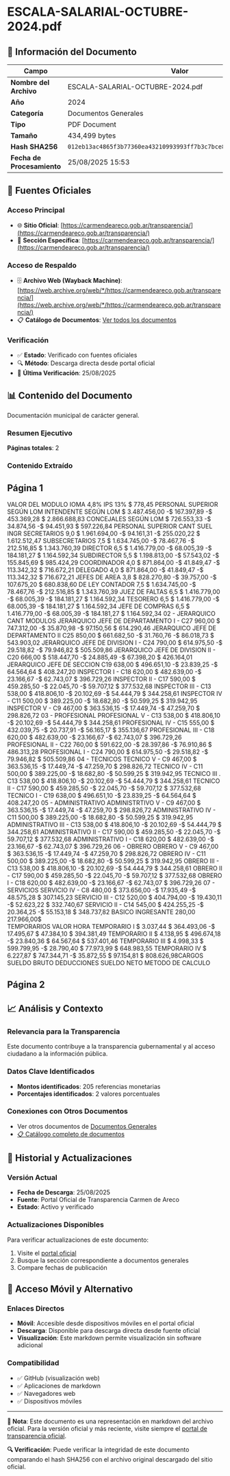 # ESCALA-SALARIAL-OCTUBRE-2024.pdf

## 📄 Información del Documento

| Campo | Valor |
|-------|--------|
| **Nombre del Archivo** | ESCALA-SALARIAL-OCTUBRE-2024.pdf |
| **Año** | 2024 |
| **Categoría** | Documentos Generales |
| **Tipo** | PDF Document |
| **Tamaño** | 434,499 bytes |
| **Hash SHA256** | `012eb13ac4865f3b77360ea43210993993ff7b3c7bce8afb3c9a3c4673656d55` |
| **Fecha de Procesamiento** | 25/08/2025 15:53 |

## 🔗 Fuentes Oficiales

### Acceso Principal
- 🌐 **Sitio Oficial**: [https://carmendeareco.gob.ar/transparencia/](https://carmendeareco.gob.ar/transparencia/)
- 📁 **Sección Específica**: [https://carmendeareco.gob.ar/transparencia/](https://carmendeareco.gob.ar/transparencia/)

### Acceso de Respaldo
- 🗄️ **Archivo Web (Wayback Machine)**: [https://web.archive.org/web/*/https://carmendeareco.gob.ar/transparencia/](https://web.archive.org/web/*/https://carmendeareco.gob.ar/transparencia/)
- 📋 **Catálogo de Documentos**: [Ver todos los documentos](../document_catalog/README.md)

### Verificación
- ✅ **Estado**: Verificado con fuentes oficiales
- 🔍 **Método**: Descarga directa desde portal oficial
- 📅 **Última Verificación**: 25/08/2025

## 📊 Contenido del Documento

Documentación municipal de carácter general.

### Resumen Ejecutivo

**Páginas totales**: 2

### Contenido Extraído

## Página 1

VALOR DEL MODULO
 IOMA 4,8%  IPS 13% $ 778,45
PERSONAL SUPERIOR SEGÚN LOM
INTENDENTE SEGÚN LOM $ 3.487.456,00 -$ 167.397,89 -$ 453.369,28 $ 2.866.688,83
CONCEJALES SEGÚN LOM $ 726.553,33 -$ 34.874,56 -$ 94.451,93 $ 597.226,84
PERSONAL SUPERIOR CANT SUEL INGR
SECRETARIOS 9,0 $ 1.961.694,00 -$ 94.161,31 -$ 255.020,22 $ 1.612.512,47
SUBSECRETARIOS 7,5 $ 1.634.745,00 -$ 78.467,76 -$ 212.516,85 $ 1.343.760,39
DIRECTOR 6,5 $ 1.416.779,00 -$ 68.005,39 -$ 184.181,27 $ 1.164.592,34
SUBDIRECTOR 5,5 $ 1.198.813,00 -$ 57.543,02 -$ 155.845,69 $ 985.424,29
COORDINADOR 4,0 $ 871.864,00 -$ 41.849,47 -$ 113.342,32 $ 716.672,21
DELEGADO 4,0 $ 871.864,00 -$ 41.849,47 -$ 113.342,32 $ 716.672,21
JEFES DE AREA 3,8 $ 828.270,80 -$ 39.757,00 -$ 107.675,20 $ 680.838,60
DE LEY
CONTADOR 7,5 $ 1.634.745,00 -$ 78.467,76 -$ 212.516,85 $ 1.343.760,39
JUEZ DE FALTAS 6,5 $ 1.416.779,00 -$ 68.005,39 -$ 184.181,27 $ 1.164.592,34
TESORERO 6,5 $ 1.416.779,00 -$ 68.005,39 -$ 184.181,27 $ 1.164.592,34
JEFE DE COMPRAS 6,5 $ 1.416.779,00 -$ 68.005,39 -$ 184.181,27 $ 1.164.592,34
02 - JERARQUICO CANT MODULOS
JERARQUICO JEFE DE DEPARTAMENTO I - C27 960,00 $ 747.312,00 -$ 35.870,98 -$ 97.150,56 $ 614.290,46
JERARQUICO JEFE DE DEPARTAMENTO II C25 850,00 $ 661.682,50 -$ 31.760,76 -$ 86.018,73 $ 543.903,02
JERARQUICO JEFE DE DIVISION I - C24 790,00 $ 614.975,50 -$ 29.518,82 -$ 79.946,82 $ 505.509,86
JERARQUICO  JEFE DE DIVISION II - C20 666,00 $ 518.447,70 -$ 24.885,49 -$ 67.398,20 $ 426.164,01
JERARQUICO JEFE DE SECCION C19 638,00 $ 496.651,10 -$ 23.839,25 -$ 64.564,64 $ 408.247,20
INSPECTOR  I - C18 620,00 $ 482.639,00 -$ 23.166,67 -$ 62.743,07 $ 396.729,26
INSPECTOR II - C17 590,00 $ 459.285,50 -$ 22.045,70 -$ 59.707,12 $ 377.532,68
INSPECTOR III - C13 538,00 $ 418.806,10 -$ 20.102,69 -$ 54.444,79 $ 344.258,61
INSPECTOR IV - C11 500,00 $ 389.225,00 -$ 18.682,80 -$ 50.599,25 $ 319.942,95
INSPECTOR V - C9 467,00 $ 363.536,15 -$ 17.449,74 -$ 47.259,70 $ 298.826,72
03 - PROFESIONAL
PROFESIONAL V - C13 538,00 $ 418.806,10 -$ 20.102,69 -$ 54.444,79 $ 344.258,61
PROFESIONAL IV - C15 555,00 $ 432.039,75 -$ 20.737,91 -$ 56.165,17 $ 355.136,67
PROFESIONAL III - C18 620,00 $ 482.639,00 -$ 23.166,67 -$ 62.743,07 $ 396.729,26
PROFESIONAL II - C22 760,00 $ 591.622,00 -$ 28.397,86 -$ 76.910,86 $ 486.313,28
PROFESIONAL I - C24 790,00 $ 614.975,50 -$ 29.518,82 -$ 79.946,82 $ 505.509,86
04 - TECNICOS
TECNICO V - C9 467,00 $ 363.536,15 -$ 17.449,74 -$ 47.259,70 $ 298.826,72
TECNICO IV - C11 500,00 $ 389.225,00 -$ 18.682,80 -$ 50.599,25 $ 319.942,95
TECNICO III . C13 538,00 $ 418.806,10 -$ 20.102,69 -$ 54.444,79 $ 344.258,61
TECNICO II - C17 590,00 $ 459.285,50 -$ 22.045,70 -$ 59.707,12 $ 377.532,68
TECNICO I - C19 638,00 $ 496.651,10 -$ 23.839,25 -$ 64.564,64 $ 408.247,20
05 - ADMINISTRATIVO
ADMINISTRTIVO V - C9 467,00 $ 363.536,15 -$ 17.449,74 -$ 47.259,70 $ 298.826,72
ADMINISTRATIVO IV - C11 500,00 $ 389.225,00 -$ 18.682,80 -$ 50.599,25 $ 319.942,95
ADMINISTRATIVO III - C13 538,00 $ 418.806,10 -$ 20.102,69 -$ 54.444,79 $ 344.258,61
ADMINISTRATIVO II - C17 590,00 $ 459.285,50 -$ 22.045,70 -$ 59.707,12 $ 377.532,68
ADMINISTRATIVO I - C18 620,00 $ 482.639,00 -$ 23.166,67 -$ 62.743,07 $ 396.729,26
06 - OBRERO
OBRERO V - C9 467,00 $ 363.536,15 -$ 17.449,74 -$ 47.259,70 $ 298.826,72
OBRERO IV - C11 500,00 $ 389.225,00 -$ 18.682,80 -$ 50.599,25 $ 319.942,95
OBRERO III - C13 538,00 $ 418.806,10 -$ 20.102,69 -$ 54.444,79 $ 344.258,61
OBRERO II - C17 590,00 $ 459.285,50 -$ 22.045,70 -$ 59.707,12 $ 377.532,68
OBRERO I - C18 620,00 $ 482.639,00 -$ 23.166,67 -$ 62.743,07 $ 396.729,26
07 - SERVICIOS
SERVICIO IV - C8 480,00 $ 373.656,00 -$ 17.935,49 -$ 48.575,28 $ 307.145,23
SERVICIO III - C12 520,00 $ 404.794,00 -$ 19.430,11 -$ 52.623,22 $ 332.740,67
SERVICIO II - C14 545,00 $ 424.255,25 -$ 20.364,25 -$ 55.153,18 $ 348.737,82
BASICO INGRESANTE 280,00 217.966,00$    
TEMPORARIOS VALOR HORA
TEMPORARIO I $ 3.037,44 $ 364.493,06 -$ 17.495,67 $ 47.384,10 $ 394.381,49
TEMPORARIO II $ 4.138,95 $ 496.674,18 -$ 23.840,36 $ 64.567,64 $ 537.401,46
TEMPORARIO III $ 4.998,33 $ 599.799,95 -$ 28.790,40 $ 77.973,99 $ 648.983,55
TEMPORARIO IV $ 6.227,87 $ 747.344,71 -$ 35.872,55 $ 97.154,81 $ 808.626,98CARGOS SUELDO 
BRUTO  DEDUCCIONES  SUELDO NETO METODO DE 
CALCULO

## Página 2





## 📈 Análisis y Contexto

### Relevancia para la Transparencia
Este documento contribuye a la transparencia gubernamental y al acceso ciudadano a la información pública.

### Datos Clave Identificados
- **Montos identificados**: 205 referencias monetarias
- **Porcentajes identificados**: 2 valores porcentuales

### Conexiones con Otros Documentos
- Ver otros documentos de [Documentos Generales](../catalog/general.md)
- [📋 Catálogo completo de documentos](../document_catalog/README.md)

## 🔄 Historial y Actualizaciones

### Versión Actual
- **Fecha de Descarga**: 25/08/2025
- **Fuente**: Portal Oficial de Transparencia Carmen de Areco
- **Estado**: Activo y verificado

### Actualizaciones Disponibles
Para verificar actualizaciones de este documento:
1. Visite el [portal oficial](https://carmendeareco.gob.ar/transparencia/)
2. Busque la sección correspondiente a documentos generales
3. Compare fechas de publicación

## 📱 Acceso Móvil y Alternativo

### Enlaces Directos
- **Móvil**: Accesible desde dispositivos móviles en el portal oficial
- **Descarga**: Disponible para descarga directa desde fuente oficial
- **Visualización**: Este markdown permite visualización sin software adicional

### Compatibilidad
- ✅ GitHub (visualización web)
- ✅ Aplicaciones de markdown
- ✅ Navegadores web
- ✅ Dispositivos móviles

---

**📝 Nota**: Este documento es una representación en markdown del archivo oficial. 
Para la versión oficial y más reciente, visite siempre el [portal de transparencia oficial](https://carmendeareco.gob.ar/transparencia/).

**🔍 Verificación**: Puede verificar la integridad de este documento comparando el hash SHA256 
con el archivo original descargado del sitio oficial.
